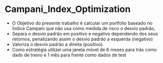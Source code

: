 # Campani_Index_Optimization
* O Objetivo do presente trabalho é calcular um portfolio baseado no Índice Campani que não usa como medida de risco o desvio padrão,
* Separa o desvio padrão em positivo e negativo dependendo dos seus retornos, penalizando assim o desvio padrão a esquerda (negativo)
* Valoriza o desvio padrão a direita (positivo).
* Como estratégia utilizei uma janela móvel de 6 meses para trás como dado de treino e 1 mês para frente como dados de test
